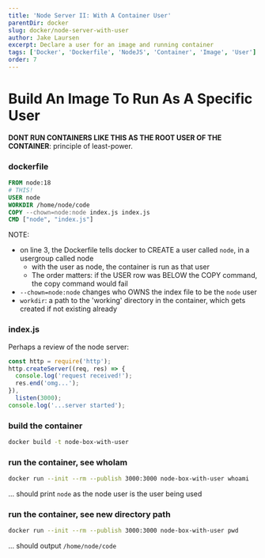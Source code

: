 ```yaml
---
title: 'Node Server II: With A Container User'
parentDir: docker
slug: docker/node-server-with-user
author: Jake Laursen
excerpt: Declare a user for an image and running container
tags: ['Docker', 'Dockerfile', 'NodeJS', 'Container', 'Image', 'User']
order: 7
---
```


# Build An Image To Run As A Specific User

**DONT RUN CONTAINERS LIKE THIS AS THE ROOT USER OF THE CONTAINER**: principle of least-power.

### dockerfile

```dockerfile
FROM node:18
# THIS!
USER node
WORKDIR /home/node/code
COPY --chown=node:node index.js index.js
CMD ["node", "index.js"]
```

NOTE:

- on line 3, the Dockerfile tells docker to CREATE a user called `node`, in a usergroup called node
  - with the user as node, the container is run as that user
  - The order matters: if the USER row was BELOW the COPY command, the copy command would fail
- `--chown=node:node` changes who OWNS the index file to be the `node` user
- `workdir`: a path to the 'working' directory in the container, which gets created if not existing already

### index.js

Perhaps a review of the node server:

```js
const http = require('http');
http.createServer((req, res) => {
  console.log('request received!');
  res.end('omg...');
}),
  listen(3000);
console.log('...server started');
```

### build the container

```bash
docker build -t node-box-with-user
```

### run the container, see whoIam

```bash
docker run --init --rm --publish 3000:3000 node-box-with-user whoami
```

... should print `node` as the node user is the user being used

### run the container, see new directory path

```bash
docker run --init --rm --publish 3000:3000 node-box-with-user pwd
```

... should output `/home/node/code`
